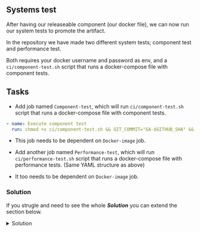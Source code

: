 ## Systems test

After having our releaseable component (our docker file), we can now run our system tests to promote the artifact.

In the repository we have made two different system tests; component test and performance test.

Both requires your docker username and password as env, and a `ci/component-test.sh` script that runs a docker-compose file with component tests.

## Tasks

- Add job named `Component-test`, which will run `ci/component-test.sh` script that runs a docker-compose file with component tests.

```YAML
- name: Execute component test
  run: chmod +x ci/component-test.sh && GIT_COMMIT="GA-$GITHUB_SHA" && ci/component-test.sh
```

- This job needs to be dependent on `Docker-image` job.

- Add another job named `Performance-test`, which will run `ci/performance-test.sh` script that runs a docker-compose file with performance tests. (Same YAML structure as above)
- It too needs to be dependent on `Docker-image` job.


### Solution

If you strugle and need to see the whole ***Solution*** you can extend the section below. 

<details>
    <summary> Solution </summary>
  
```YAML
  Component-test:
    runs-on: ubuntu-latest
    needs: Docker-image
    steps:
    - name: Download code
      uses: actions/download-artifact@v3
      with:
        name: code
        path: .
    - name: Execute component test
      run: chmod +x ci/component-test.sh && ci/component-test.sh
  Performance-test:
    runs-on: ubuntu-latest
    needs: Docker-image
    steps:
    - name: Download code
      uses: actions/download-artifact@v3
      with:
        name: code
        path: .
    - name: Execute performance test
      run: chmod +x ci/performance-test.sh && ci/performance-test.sh
```
  
</details>

